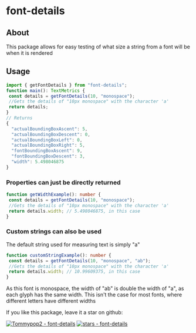 # font-details

## About

This package allows for easy testing of what size a string from a font will be when it is rendered

## Usage

```ts
import { getFontDetails } from "font-details";
function main(): TextMetrics {
 const details = getFontDetails(10, "monospace");
 //Gets the details of "10px monospace" with the character 'a'
 return details;
}
// Returns
{
  "actualBoundingBoxAscent": 5,
  "actualBoundingBoxDescent": 0,
  "actualBoundingBoxLeft": 0,
  "actualBoundingBoxRight": 5,
  "fontBoundingBoxAscent": 9,
  "fontBoundingBoxDescent": 3,
  "width": 5.498046875
}
```

### Properties can just be directly returned

```ts
function getWidthExample(): number {
 const details = getFontDetails(10, "monospace");
 //Gets the details of "10px monospace" with the character 'a'
 return details.width; // 5.498046875, in this case
}
```

### Custom strings can also be used

The default string used for measuring text is simply "a"

```ts
function customStringExample(): number {
 const details = getFontDetails(10, "monospace", "ab");
 //Gets the details of "10px monospace" with the character 'a'
 return details.width; // 10.99609375, in this case
}
```

As this font is monospace, the width of "ab" is double the width of "a", as each glyph has the same width. This isn't the case for most fonts, where different letters have different widths

If you like this package, leave it a star on github:

[![Tommypop2 - font-details](https://img.shields.io/static/v1?label=Tommypop2&message=font-details&color=blue&logo=github)](https://github.com/Tommypop2/font-details "Go to GitHub repo")
[![stars - font-details](https://img.shields.io/github/stars/Tommypop2/font-details?style=social)](https://github.com/Tommypop2/font-details)
